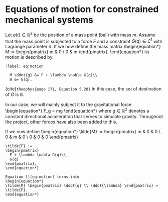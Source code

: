 # Equations of motion for constrained mechanical systems

Let $q(t) \in \mathbb{R}^2$ be the position of a mass point (ball) with mass $m$.
Assume that the mass point is subjected to a force $F$ and a constraint $G(q) \in C^1$ with Lagrange parameter $\lambda$.
If we now define the mass matrix
\begin{equation*}
  M :=
  \begin{pmatrix}
    m & 0 \\
    0 & m
  \end{pmatrix},
\end{equation*}
its motion is described by
```{math}
:label: eq:motion

  M \ddot{q} &= F + \lambda \nabla G(q)\\
  0 &= G(q).
```
{cite}`theophys{page 171, Equation 5.28}`
In this case, the set of destination of $G$ is $\mathbb{R}$.

In our case, we will mainly subject it to the gravitational force
\begin{equation*}
  F_g = mg
\end{equation*}
where $g \in \mathbb{R}^2$ denotes a constant directional acceleration that serves to simulate gravity.
Throughout the project, other forces have also been added to this.

If we now define
\begin{equation*}
  \tilde{M} :=
  \begin{pmatrix}
    m & 0 & 0 \\
    0 & m & 0 \\
    0 & 0 & 0
  \end{pmatrix}
  ~~~\text{ and }~~~
  \tilde{F} :=
  \begin{pmatrix}
    F + \lambda \nabla G(q)\\
    G(q)
  \end{pmatrix},
\end{equation*}

Equation [](eq:motion) turns into
\begin{equation*}
\tilde{M} \begin{pmatrix} \ddot{q} \\ \ddot{\lambda} \end{pmatrix} = \tilde{F}.
\end{equation*}
